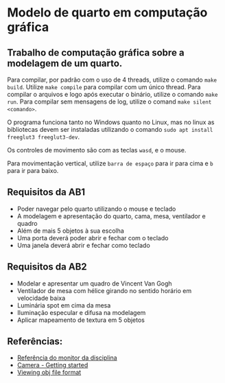 # Modelo de quarto em computação gráfica

## Trabalho de computação gráfica sobre a modelagem de um quarto.

Para compilar, por padrão com o uso de 4 threads, utilize o comando `make build`.
Utilize `make compile` para compilar com um único thread.
Para compilar o arquivos e logo após executar o binário, utilize o comando `make run`.
Para compilar sem mensagens de log, utilize o comand `make silent <comando>`.

O programa funciona tanto no Windows quanto no Linux, mas no linux as bibliotecas devem ser instaladas utilizando o comando `sudo apt install freeglut3 freeglut3-dev`.

Os controles de movimento são com as teclas `wasd`, e o mouse.

Para movimentação vertical, utilize `barra de espaço` para ir para cima e `b` para ir para baixo.

## Requisitos da AB1

* Poder navegar pelo quarto utilizando o mouse e teclado
* A modelagem e apresentação do quarto, cama, mesa, ventilador e quadro
* Além de mais 5 objetos à sua escolha
* Uma porta deverá poder abrir e fechar com o teclado
* Uma janela deverá abrir e fechar como teclado

## Requisitos da AB2

* Modelar e apresentar um quadro de Vincent Van Gogh
* Ventilador de mesa com hélice girando no sentido horário em velocidade baixa
* Luminária spot em cima da mesa
* Iluminação especular e difusa na modelagem
* Aplicar mapeamento de textura em 5 objetos

## Referências:

* [Referência do monitor da disciplina](https://github.com/valeriojr/COMP269/blob/master/opengl.c)
* [Camera - Getting started](https://learnopengl.com/Getting-started/Camera)
* [Viewing obj file format](https://en.wikipedia.org/wiki/Wavefront_.obj_file)
